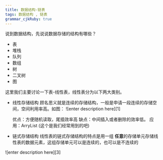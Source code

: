 ```yaml
---
title: 数据结构-链表
tags: 数据结构 , 链表
grammar_cjkRuby: true
---
```


说到数据结构，先说说数据存储的结构有哪些？

 - 表
 - 堆栈
 - 队列
 - 数组
 - 树
 - 二叉树
 - 图
 
 这里我们主要讨论一下表-线性表，线性表分为以下两大类别。
 
 - 线性存储结构
   顾名思义就是连续的存储结构，一般是申请一段连续的存储空间，空间利用率高。如图：
   ![enter description here][1]
   
   优点：方便随机读取，尾插效率高
   缺点：中间插入或者删除的效率低。
   应用：ArryList (这个是我们经常用到的吧)
      
 - 链式存储结构
      线性表的链式存储结构的特点是用一组 **任意**的存储单元存储线性表的数据元素，这组存储单元可以是连续的，也可以是不连续的
	  
![enter description here][3]


  